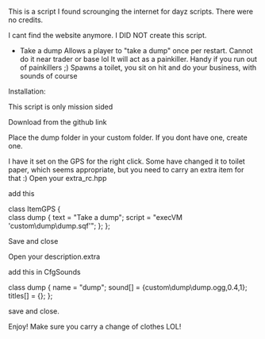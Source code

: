 This is a script I found scrounging the internet for dayz scripts. There were no credits.

I cant find the website anymore. I DID NOT create this script.

- Take a dump
Allows a player to "take a dump" once per restart.
Cannot do it near trader or base lol
It will act as a painkiller.  Handy if you run out of painkillers ;)
Spawns a toilet, you sit on hit and do your business, with sounds of course

Installation:

This script is only mission sided

Download from the github link

Place the dump folder in your custom folder. If you dont have one, create one.

I have it set on the GPS for the right click. Some have changed it to toilet paper, which seems appropriate, but you need to carry an extra item for that :)
Open your extra_rc.hpp

add this

class ItemGPS {   
		class dump {
            text = "Take a dump";
            script = "execVM 'custom\dump\dump.sqf'";
        };
    };	

Save and close

Open your description.extra

add this in CfgSounds

class dump
	{
		name = "dump";
		sound[] = {custom\dump\dump.ogg,0.4,1};
		titles[] = {};
	};

save and close.

Enjoy!
Make sure you carry a change of clothes LOL!
